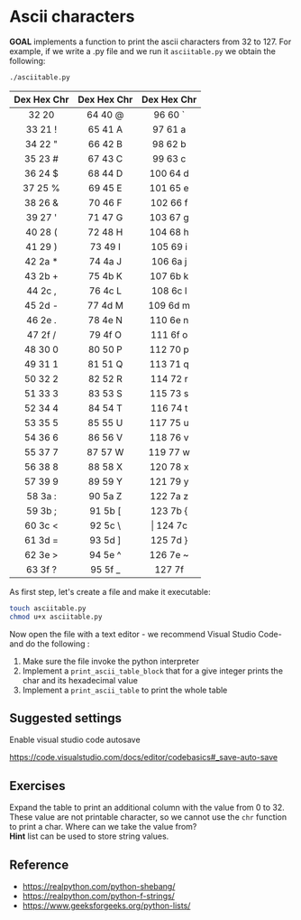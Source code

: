 # Ascii characters 

**GOAL** implements a function to print the ascii characters from 32 to 127. For example, if we write a .py file and we run it `asciitable.py` we obtain the following:

```bash
./asciitable.py
```

| Dex Hex Chr | Dex Hex Chr | Dex Hex Chr |
|:-----------:|:-----------:|:-----------:|
| 32  20      | 64  40   @  | 96  60   `  |
| 33  21   !  | 65  41   A  | 97  61   a  |
| 34  22   "  | 66  42   B  | 98  62   b  |
| 35  23   #  | 67  43   C  | 99  63   c  |
| 36  24   $  | 68  44   D  | 100  64   d |
| 37  25   %  | 69  45   E  | 101  65   e |
| 38  26   &  | 70  46   F  | 102  66   f |
| 39  27   '  | 71  47   G  | 103  67   g |
| 40  28   (  | 72  48   H  | 104  68   h |
| 41  29   )  | 73  49   I  | 105  69   i |
| 42  2a   *  | 74  4a   J  | 106  6a   j |
| 43  2b   +  | 75  4b   K  | 107  6b   k |
| 44  2c   ,  | 76  4c   L  | 108  6c   l |
| 45  2d   -  | 77  4d   M  | 109  6d   m |
| 46  2e   .  | 78  4e   N  | 110  6e   n |
| 47  2f   /  | 79  4f   O  | 111  6f   o |
| 48  30   0  | 80  50   P  | 112  70   p |
| 49  31   1  | 81  51   Q  | 113  71   q |
| 50  32   2  | 82  52   R  | 114  72   r |
| 51  33   3  | 83  53   S  | 115  73   s |
| 52  34   4  | 84  54   T  | 116  74   t |
| 53  35   5  | 85  55   U  | 117  75   u |
| 54  36   6  | 86  56   V  | 118  76   v |
| 55  37   7  | 87  57   W  | 119  77   w |
| 56  38   8  | 88  58   X  | 120  78   x |
| 57  39   9  | 89  59   Y  | 121  79   y |
| 58  3a   :  | 90  5a   Z  | 122  7a   z |
| 59  3b   ;  | 91  5b   [  | 123  7b   { |
| 60  3c   <  | 92  5c   \  | \| 124  7c  |
| 61  3d   =  | 93  5d   ]  | 125  7d   } |
| 62  3e   >  | 94  5e   ^  | 126  7e   ~ |
| 63  3f   ?  | 95  5f   _  | 127  7f     |

As first step, let's create a file and make it executable:

```bash
touch asciitable.py
chmod u+x asciitable.py
```

Now open the file with a text editor - we recommend Visual Studio Code- and do the following :

1. Make sure the file invoke the python interpreter
2. Implement a `print_ascii_table_block` that for a give integer prints the char and its hexadecimal value
3. Implement a `print_ascii_table` to print the whole table

## Suggested settings

Enable visual studio code autosave

https://code.visualstudio.com/docs/editor/codebasics#_save-auto-save


## Exercises

Expand the table to print an additional column with the value from 0 to 32. These value are not printable character, so we cannot use the `chr` function to print a char. Where can we take the value from?  
**Hint** list can be used to store string values. 


## Reference

- https://realpython.com/python-shebang/
- https://realpython.com/python-f-strings/
- https://www.geeksforgeeks.org/python-lists/

